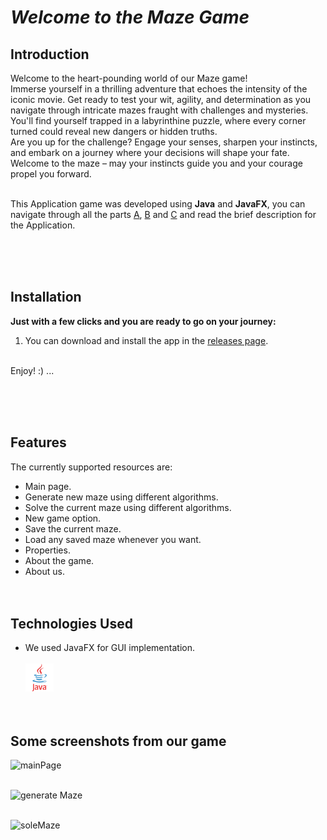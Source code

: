 # ***Welcome to the Maze Game***



## Introduction

Welcome to the heart-pounding world of our Maze game! <br>
Immerse yourself in a thrilling adventure that echoes the intensity of the iconic movie. Get ready to test your wit, agility, and determination as you navigate through intricate mazes fraught with challenges and mysteries. <br>
You'll find yourself trapped in a labyrinthine puzzle, where every corner turned could reveal new dangers or hidden truths. <br>
Are you up for the challenge? Engage your senses, sharpen your instincts, and embark on a journey where your decisions will shape your fate. <br>
Welcome to the maze – may your instincts guide you and your courage propel you forward.
<br><br>

This Application game was developed using **Java** and **JavaFX**, you can navigate through all the parts [A](https://github.com/eliyaballout/Maze_Game/tree/main/partA), [B](https://github.com/eliyaballout/Maze_Game/tree/main/partB) and [C](https://github.com/eliyaballout/Maze_Game/tree/main/partC) and read the brief description for the Application.

<br><br><br>



## Installation
**Just with a few clicks and you are ready to go on your journey:**
1. You can download and install the app in the [releases page](https://github.com/eliyaballout/Maze_Game/releases/tag/v1.0.0). <br><br>

Enjoy! :) ...

<br><br><br>




## Features

The currently supported resources are:

* Main page.
* Generate new maze using different algorithms.
* Solve the current maze using different algorithms.
* New game option.
* Save the current maze.
* Load any saved maze whenever you want.
* Properties.
* About the game.
* About us.
<br><br><br>



  
## Technologies Used
* We used JavaFX for GUI implementation.<br><br>
<img src="https://github.com/devicons/devicon/blob/master/icons/java/java-original-wordmark.svg" title="Java" alt="Java" width="45" height="45"/>&nbsp;
<br><br><br>




## Some screenshots from our game

![mainPage](https://github.com/eliyaballout/Maze_Game/assets/94072460/f5294233-6f7c-4aff-bdfb-78f6e2c3f595) <br><br>

![generate Maze](https://github.com/eliyaballout/Maze_Game/assets/94072460/55b35450-02f0-43ec-84f3-b7eaeb731275) <br><br>

![soleMaze](https://github.com/eliyaballout/Maze_Game/assets/94072460/43e6d89c-4bf6-453b-baa9-f170e110ac62) <br>
